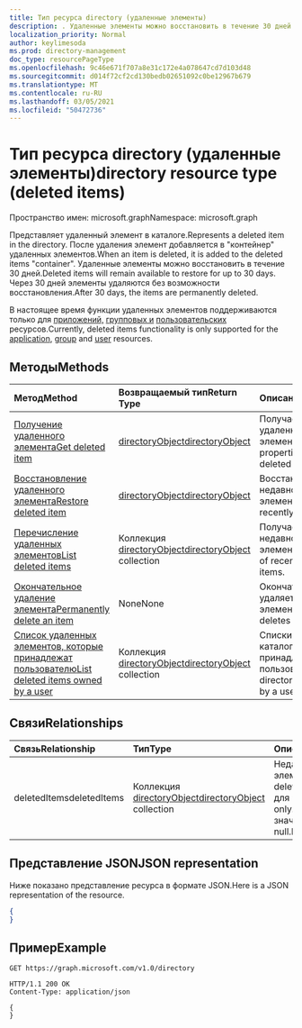 ```yaml
---
title: Тип ресурса directory (удаленные элементы)
description: . Удаленные элементы можно восстановить в течение 30 дней. Через 30 дней элементы удаляются без возможности восстановления.
localization_priority: Normal
author: keylimesoda
ms.prod: directory-management
doc_type: resourcePageType
ms.openlocfilehash: 9c46e671f707a8e31c172e4a078647cd7d103d48
ms.sourcegitcommit: d014f72cf2cd130bedb02651092c0be12967b679
ms.translationtype: MT
ms.contentlocale: ru-RU
ms.lasthandoff: 03/05/2021
ms.locfileid: "50472736"
---
```

# <a name="directory-resource-type-deleted-items"></a><span data-ttu-id="c060d-105">Тип ресурса directory (удаленные элементы)</span><span class="sxs-lookup"><span data-stu-id="c060d-105">directory resource type (deleted items)</span></span>

<span data-ttu-id="c060d-106">Пространство имен: microsoft.graph</span><span class="sxs-lookup"><span data-stu-id="c060d-106">Namespace: microsoft.graph</span></span>

<span data-ttu-id="c060d-107">Представляет удаленный элемент в каталоге.</span><span class="sxs-lookup"><span data-stu-id="c060d-107">Represents a deleted item in the directory.</span></span> <span data-ttu-id="c060d-108">После удаления элемент добавляется в "контейнер" удаленных элементов.</span><span class="sxs-lookup"><span data-stu-id="c060d-108">When an item is deleted, it is added to the deleted items "container".</span></span> <span data-ttu-id="c060d-109">Удаленные элементы можно восстановить в течение 30 дней.</span><span class="sxs-lookup"><span data-stu-id="c060d-109">Deleted items will remain available to restore for up to 30 days.</span></span> <span data-ttu-id="c060d-110">Через 30 дней элементы удаляются без возможности восстановления.</span><span class="sxs-lookup"><span data-stu-id="c060d-110">After 30 days, the items are permanently deleted.</span></span>

<span data-ttu-id="c060d-111">В настоящее время функции удаленных элементов поддерживаются только для [приложений,](application.md) [групповых и](group.md) [пользовательских](user.md) ресурсов.</span><span class="sxs-lookup"><span data-stu-id="c060d-111">Currently, deleted items functionality is only supported for the [application](application.md), [group](group.md) and [user](user.md) resources.</span></span>

## <a name="methods"></a><span data-ttu-id="c060d-112">Методы</span><span class="sxs-lookup"><span data-stu-id="c060d-112">Methods</span></span>

| <span data-ttu-id="c060d-113">Метод</span><span class="sxs-lookup"><span data-stu-id="c060d-113">Method</span></span>         | <span data-ttu-id="c060d-114">Возвращаемый тип</span><span class="sxs-lookup"><span data-stu-id="c060d-114">Return Type</span></span> | <span data-ttu-id="c060d-115">Описание</span><span class="sxs-lookup"><span data-stu-id="c060d-115">Description</span></span> |
|:---------------|:------------|:------------|
|[<span data-ttu-id="c060d-116">Получение удаленного элемента</span><span class="sxs-lookup"><span data-stu-id="c060d-116">Get deleted item</span></span>](../api/directory-deleteditems-get.md) | [<span data-ttu-id="c060d-117">directoryObject</span><span class="sxs-lookup"><span data-stu-id="c060d-117">directoryObject</span></span>](directoryobject.md) | <span data-ttu-id="c060d-118">Получает свойства удаленного элемента.</span><span class="sxs-lookup"><span data-stu-id="c060d-118">Gets the properties of a deleted item.</span></span> |
|[<span data-ttu-id="c060d-119">Восстановление удаленного элемента</span><span class="sxs-lookup"><span data-stu-id="c060d-119">Restore deleted item</span></span>](../api/directory-deleteditems-restore.md) |[<span data-ttu-id="c060d-120">directoryObject</span><span class="sxs-lookup"><span data-stu-id="c060d-120">directoryObject</span></span>](directoryobject.md)| <span data-ttu-id="c060d-121">Восстанавливает недавно удаленный элемент.</span><span class="sxs-lookup"><span data-stu-id="c060d-121">Restores a recently deleted item.</span></span> |
|[<span data-ttu-id="c060d-122">Перечисление удаленных элементов</span><span class="sxs-lookup"><span data-stu-id="c060d-122">List deleted items</span></span>](../api/directory-deleteditems-list.md) |<span data-ttu-id="c060d-123">Коллекция [directoryObject](directoryobject.md)</span><span class="sxs-lookup"><span data-stu-id="c060d-123">[directoryObject](directoryobject.md) collection</span></span>| <span data-ttu-id="c060d-124">Получает список недавно удаленных элементов.</span><span class="sxs-lookup"><span data-stu-id="c060d-124">Gets a list of recently deleted items.</span></span> |
|[<span data-ttu-id="c060d-125">Окончательное удаление элемента</span><span class="sxs-lookup"><span data-stu-id="c060d-125">Permanently delete an item</span></span>](../api/directory-deleteditems-delete.md) | <span data-ttu-id="c060d-126">None</span><span class="sxs-lookup"><span data-stu-id="c060d-126">None</span></span> | <span data-ttu-id="c060d-127">Окончательно удаляет элемент.</span><span class="sxs-lookup"><span data-stu-id="c060d-127">Permanently deletes an item.</span></span> |
|[<span data-ttu-id="c060d-128">Список удаленных элементов, которые принадлежат пользователю</span><span class="sxs-lookup"><span data-stu-id="c060d-128">List deleted items owned by a user</span></span>](../api/directory-deleteditems-user-owned.md) | <span data-ttu-id="c060d-129">Коллекция [directoryObject](directoryobject.md)</span><span class="sxs-lookup"><span data-stu-id="c060d-129">[directoryObject](directoryobject.md) collection</span></span> | <span data-ttu-id="c060d-130">Списки элементов каталогов, которые принадлежат пользователю.</span><span class="sxs-lookup"><span data-stu-id="c060d-130">Lists directory items owned by a user.</span></span> |

## <a name="relationships"></a><span data-ttu-id="c060d-131">Связи</span><span class="sxs-lookup"><span data-stu-id="c060d-131">Relationships</span></span>
| <span data-ttu-id="c060d-132">Связь</span><span class="sxs-lookup"><span data-stu-id="c060d-132">Relationship</span></span> | <span data-ttu-id="c060d-133">Тип</span><span class="sxs-lookup"><span data-stu-id="c060d-133">Type</span></span>   |<span data-ttu-id="c060d-134">Описание</span><span class="sxs-lookup"><span data-stu-id="c060d-134">Description</span></span>|
|:---------------|:--------|:----------|
|<span data-ttu-id="c060d-135">deletedItems</span><span class="sxs-lookup"><span data-stu-id="c060d-135">deletedItems</span></span>|<span data-ttu-id="c060d-136">Коллекция [directoryObject](directoryobject.md)</span><span class="sxs-lookup"><span data-stu-id="c060d-136">[directoryObject](directoryobject.md) collection</span></span>| <span data-ttu-id="c060d-137">Недавно удаленные элементы.</span><span class="sxs-lookup"><span data-stu-id="c060d-137">Recently deleted items.</span></span> <span data-ttu-id="c060d-138">Только для чтения.</span><span class="sxs-lookup"><span data-stu-id="c060d-138">Read-only.</span></span> <span data-ttu-id="c060d-139">Допускается значение null.</span><span class="sxs-lookup"><span data-stu-id="c060d-139">Nullable.</span></span>|

## <a name="json-representation"></a><span data-ttu-id="c060d-140">Представление JSON</span><span class="sxs-lookup"><span data-stu-id="c060d-140">JSON representation</span></span>
<span data-ttu-id="c060d-141">Ниже показано представление ресурса в формате JSON.</span><span class="sxs-lookup"><span data-stu-id="c060d-141">Here is a JSON representation of the resource.</span></span>

<!-- {
  "blockType": "resource",
  "baseType": "microsoft.graph.entity",
  "@odata.type": "microsoft.graph.directory"
}-->

```json
{
}
```

## <a name="example"></a><span data-ttu-id="c060d-142">Пример</span><span class="sxs-lookup"><span data-stu-id="c060d-142">Example</span></span>

<!--{"blockType": "request"}-->
```http
GET https://graph.microsoft.com/v1.0/directory
```

<!--{"blockType": "response", "truncated": true, "@odata.type": "microsoft.graph.directory"}-->
```http
HTTP/1.1 200 OK
Content-Type: application/json

{
}
```


<!-- uuid: 8fcb5dbc-d5aa-4681-8e31-b001d5168d79
2015-10-25 14:57:30 UTC -->
<!-- {
  "type": "#page.annotation",
  "description": "directory resource",
  "keywords": "",
  "section": "documentation",
  "tocPath": ""
}-->

